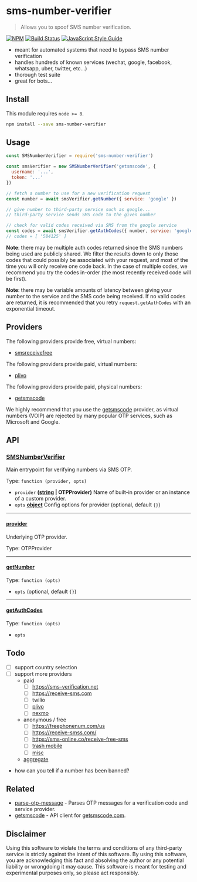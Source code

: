 # sms-number-verifier

> Allows you to spoof SMS number verification.

[![NPM](https://img.shields.io/npm/v/sms-number-verifier.svg)](https://www.npmjs.com/package/sms-number-verifier) [![Build Status](https://travis-ci.com/transitive-bullshit/sms-number-verifier.svg?branch=master)](https://travis-ci.com/transitive-bullshit/sms-number-verifier) [![JavaScript Style Guide](https://img.shields.io/badge/code_style-standard-brightgreen.svg)](https://standardjs.com)

-   meant for automated systems that need to bypass SMS number verification
-   handles hundreds of known services (wechat, google, facebook, whatsapp, uber, twitter, etc...)
-   thorough test suite
-   great for bots...

## Install

This module requires `node >= 8`.

```bash
npm install --save sms-number-verifier
```

## Usage

```js
const SMSNumberVerifier = require('sms-number-verifier')

const smsVerifier = new SMSNumberVerifier('getsmscode', {
  username: '...',
  token: '...'
})

// fetch a number to use for a new verification request
const number = await smsVerifier.getNumber({ service: 'google' })

// give number to third-party service such as google...
// third-party service sends SMS code to the given number

// check for valid codes received via SMS from the google service
const codes = await smsVerifier.getAuthCodes({ number, service: 'google' })
// codes = [ '584125' ]
```

**Note**: there may be multiple auth codes returned since the SMS numbers being used are publicly shared. We filter the results down to only those codes that could possibly be associated with your request, and most of the time you will only receive one code back. In the case of multiple codes, we recommend you try the codes in-order (the most recently received code will be first).

**Note**: there may be variable amounts of latency between giving your number to the service and the SMS code being received. If no valid codes are returned, it is recommended that you retry `request.getAuthCodes` with an exponential timeout.

## Providers

The following providers provide free, virtual numbers:

-   [smsreceivefree](https://smsreceivefree.com/)

The following providers provide paid, virtual numbers:

-   [plivo](https://www.plivo.com/)

The following providers provide paid, physical numbers:

-   [getsmscode](http://www.getsmscode.com/)

We highly recommend that you use the [getsmscode](http://www.getsmscode.com/) provider, as virtual numbers (VOIP) are rejected by many popular OTP services, such as Microsoft and Google.

## API

<!-- Generated by documentation.js. Update this documentation by updating the source code. -->

### [SMSNumberVerifier](https://github.com/transitive-bullshit/sms-number-verifier/blob/10f8836f814c178a3def0245750f045dc3e72dc1/index.js#L19-L103)

Main entrypoint for verifying numbers via SMS OTP.

Type: `function (provider, opts)`

-   `provider` **([string](https://developer.mozilla.org/docs/Web/JavaScript/Reference/Global_Objects/String) | OTPProvider)** Name of built-in provider or an instance
    of a custom provider.
-   `opts` **[object](https://developer.mozilla.org/docs/Web/JavaScript/Reference/Global_Objects/Object)** Config options for provider (optional, default `{}`)

* * *

#### [provider](https://github.com/transitive-bullshit/sms-number-verifier/blob/10f8836f814c178a3def0245750f045dc3e72dc1/index.js#L35-L35)

Underlying OTP provider.

Type: OTPProvider

* * *

#### [getNumber](https://github.com/transitive-bullshit/sms-number-verifier/blob/10f8836f814c178a3def0245750f045dc3e72dc1/index.js#L40-L60)

Type: `function (opts)`

-   `opts`   (optional, default `{}`)

* * *

#### [getAuthCodes](https://github.com/transitive-bullshit/sms-number-verifier/blob/10f8836f814c178a3def0245750f045dc3e72dc1/index.js#L65-L98)

Type: `function (opts)`

-   `opts`

## Todo

-   [ ] support country selection
-   [ ] support more providers
    -   paid
        -   [ ] <https://sms-verification.net>
        -   [ ] <https://receive-sms.com>
        -   [ ] twilio
        -   [ ] [plivo](https://plivo.com)
        -   [ ] [nexmo](https://www.nexmo.com/pricing)
    -   anonymous / free
        -   [ ] <https://freephonenum.com/us>
        -   [ ] <https://receive-smss.com/>
        -   [ ] <https://sms-online.co/receive-free-sms>
        -   [ ] [trash mobile](https://www.spoofbox.com/en/tool/trash-mobile)
        -   [ ] [misc](https://drfone.wondershare.com/message/receive-message-online.html)
    -   [aggregate](https://www.reddit.com/r/privacytoolsIO/comments/8bz1j6/receive_anonymous_sms_online_without_giving_away/)
-   how can you tell if a number has been banned?

## Related

-   [parse-otp-message](https://github.com/transitive-bullshit/parse-otp-message) - Parses OTP messages for a verification code and service provider.
-   [getsmscode](https://github.com/transitive-bullshit/getsmscode) - API client for [getsmscode.com](http://www.getsmscode.com/).

## Disclaimer

Using this software to violate the terms and conditions of any third-party service is strictly against the intent of this software. By using this software, you are acknowledging this fact and absolving the author or any potential liability or wrongdoing it may cause. This software is meant for testing and experimental purposes only, so please act responsibly.


